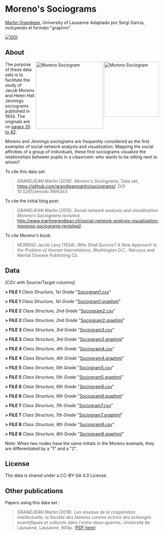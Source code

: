 # Moreno's Sociograms 
[Martin Grandjean](http://www.martingrandjean.ch), University of Lausanne
Adaptado por Sergi García, incluyendo el formato "graphml".

[![DOI](https://zenodo.org/badge/DOI/10.5281/zenodo.1998343.svg)](https://doi.org/10.5281/zenodo.1998343)

## About ##
<img src="http://www.martingrandjean.ch/wp-content/uploads/2015/02/Moreno-3.png" alt="Moreno Sociogram" width="180" align="right">
<img src="http://www.martingrandjean.ch/wp-content/uploads/2015/02/group3a.png" alt="Moreno Sociogram" width="220" align="right">

The purpose of these data sets is to facilitate the study of Jacob Moreno and Helen Hall Jennings sociograms published in 1934. The originals are on [pages 35 to 42](https://archive.org/details/whoshallsurviven00jlmo/page/34).

Moreno and Jennings sociograms are frequently considered as the first examples of social network analysis and visualization. Mapping the social affinities of a group of individuals, these first sociograms visualize the relationships between pupils in a classroom: who wants to be sitting next to whom?

To cite this data set: 

> GRANDJEAN Martin (2018). *Moreno's Sociograms*, Data set, https://github.com/grandjeanmartin/sociograms/. DOI 10.5281/zenodo.1998343

To cite the initial blog post:

> GRANDJEAN Martin (2015). *Social network analysis and visualization: Moreno’s Sociograms revisited*, http://www.martingrandjean.ch/social-network-analysis-visualization-morenos-sociograms-revisited/. 

To cite Moreno's book:

> MORENO Jacob Levy (1934). *Who Shall Survive? A New Approach to the Problem of Human Interrelations*, Washington D.C.: Nervous and Mental Disease Publishing Co.

## Data ##
[CSV with Source/Target columns]

**> FILE 1** *Class Structure, 1st Grade* "[Sociogram1.csv](https://github.com/grandjeanmartin/sociograms/blob/master/DATA/Sociogram1.csv)"

**> FILE 1** *Class Structure, 1st Grade* "[Sociogram1.graphml](https://github.com/sergarb1/sociograms/blob/master/DATA/Sociogram1.graphml)"

**> FILE 2** *Class Structure, 2nd Grade* "[Sociogram2.csv](https://github.com/sergarb1/sociograms/blob/master/DATA/Sociogram2.csv)"

**> FILE 2** *Class Structure, 2nd Grade* "[Sociogram2.graphml](https://github.com/sergarb1/sociograms/blob/master/DATA/Sociogram2.graphml)"

**> FILE 3** *Class Structure, 3rd Grade* "[Sociogram3.csv](https://github.com/sergarb1/sociograms/blob/master/DATA/Sociogram3.csv)"

**> FILE 3** *Class Structure, 3rd Grade* "[Sociogram3.graphml](https://github.com/sergarb1/sociograms/blob/master/DATA/Sociogram3.graphml)"

**> FILE 4** *Class Structure, 4th Grade* "[Sociogram4.csv](https://github.com/sergarb1/sociograms/blob/master/DATA/Sociogram4.csv)"

**> FILE 4** *Class Structure, 4th Grade* "[Sociogram4.graphml](https://github.com/sergarb1/sociograms/blob/master/DATA/Sociogram4.graphml)"

**> FILE 5** *Class Structure, 5th Grade* "[Sociogram5.csv](https://github.com/sergarb1/sociograms/blob/master/DATA/Sociogram5.csv)"

**> FILE 5** *Class Structure, 5th Grade* "[Sociogram5.graphml](https://github.com/sergarb1/sociograms/blob/master/DATA/Sociogram5.graphml)"

**> FILE 6** *Class Structure, 6th Grade* "[Sociogram6.csv](https://github.com/sergarb1/sociograms/blob/master/DATA/Sociogram6.csv)"

**> FILE 6** *Class Structure, 6th Grade* "[Sociogram6.graphml](https://github.com/sergarb1/sociograms/blob/master/DATA/Sociogram6.graphml)"

**> FILE 7** *Class Structure, 7th Grade* "[Sociogram7.csv](https://github.com/sergarb1/sociograms/blob/master/DATA/Sociogram7.csv)"

**> FILE 7** *Class Structure, 7th Grade* "[Sociogram7.graphml](https://github.com/sergarb1/sociograms/blob/master/DATA/Sociogram7.graphml)"

**> FILE 8** *Class Structure, 8th Grade* "[Sociogram8.csv](https://github.com/sergarb1/sociograms/blob/master/DATA/Sociogram8.csv)"

**> FILE 8** *Class Structure, 8th Grade* "[Sociogram8.graphml](https://github.com/sergarb1/sociograms/blob/master/DATA/Sociogram8.graphml)"

Note: When two nodes have the same initials in the Moreno example, they are differentiated by a "1" and a "2".

## License ##
The data is shared under a CC-BY-SA 4.0 License.

## Other publications ##
Papers using this data set :

> GRANDJEAN Martin (2018). *Les réseaux de la coopération intellectuelle, la Société des Nations comme actrice des échanges scientifiques et culturels dans l'entre-deux-guerres*, Université de Lausanne, Lausanne, 600p. [[PDF here](https://halshs.archives-ouvertes.fr/tel-01853903)]
